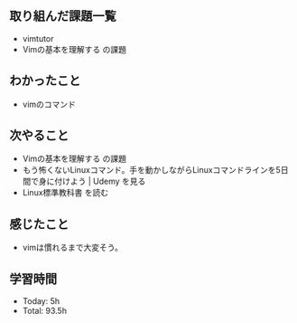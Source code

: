 ## 取り組んだ課題一覧
- vimtutor
- Vimの基本を理解する の課題
## わかったこと
- vimのコマンド
## 次やること
- Vimの基本を理解する の課題
- もう怖くないLinuxコマンド。手を動かしながらLinuxコマンドラインを5日間で身に付けよう | Udemy を見る
- Linux標準教科書 を読む
## 感じたこと
- vimは慣れるまで大変そう。
## 学習時間
- Today: 5h
- Total: 93.5h
